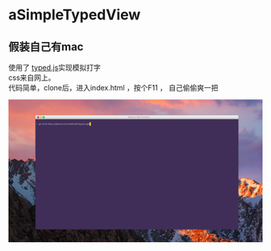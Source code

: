 # aSimpleTypedView
## 假装自己有mac
使用了 [typed.js](https://github.com/mattboldt/typed.js)实现模拟打字  
css来自网上。  
代码简单，clone后，进入index.html ，按个F11 ， 自己偷偷爽一把

![预览](https://github.com/ABUGADAY/aSimpleTypedView/blob/master/img/prev.png)